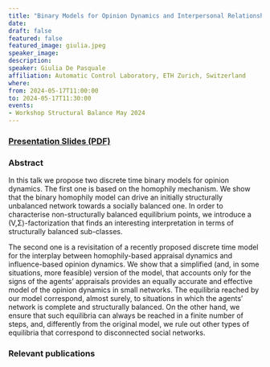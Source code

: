 ```yaml
---
title: "Binary Models for Opinion Dynamics and Interpersonal Relationships via Influence and Homophily Mechanisms"
date:
draft: false
featured: false
featured_image: giulia.jpeg
speaker_image:
description:
speaker: Giulia De Pasquale
affiliation: Automatic Control Laboratory, ETH Zurich, Switzerland 
where:
from: 2024-05-17T11:00:00
to: 2024-05-17T11:30:00
events:
- Workshop Structural Balance May 2024 
---
```


### [Presentation Slides (PDF)](xxx.pdf)


### Abstract

In this talk we propose two discrete time binary models for opinion dynamics. 
The first one is based on the homophily mechanism. 
We show that the binary homophily model can drive an initially structurally unbalanced network towards a socially balanced one. 
In order to characterise non-structurally balanced equilibrium points, we introduce a (V,Σ)-factorization that finds 
an interesting interpretation in terms of structurally balanced sub-classes.

The second one is a revisitation of a recently proposed discrete time model for the interplay between homophily-based appraisal dynamics and
influence-based opinion dynamics. 
We show that a simplified (and, in some situations, more feasible) version of the model, that accounts only for the signs of the agents’ 
appraisals provides an equally accurate and effective model of the opinion dynamics in small networks. 
The equilibria reached by our model correspond, almost surely, to situations in which the agents’ network is complete and structurally balanced.
On the other hand, we ensure that such equilibria can always be reached in a finite number of steps, and,
differently from the original model, we rule out other types of equilibria that correspond to disconnected social networks.

### Relevant publications 

